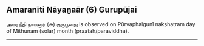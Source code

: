## Amaranīti Nāyaṉaār (6) Gurupūjai
அமரநீதி நாயனார் (௬) குருபூஜை is observed on Pūrvaphalgunī nakṣhatram day of Mithunam (solar) month (praatah/paraviddha).



---
